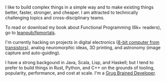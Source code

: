 I like to build complex things in a simple way and to make existing things better, faster, stronger, and cheaper. I am attracted to technically challenging topics and cross-disciplinary teams.

To read or download my book about Functional Programming (6k+ readers), go to [leanpub/fpmortals](https://leanpub.com/fpmortals).

I'm currently hacking on projects in digital electronics ([8-bit computer from transistors](https://www.youtube.com/playlist?list=PLowKtXNTBypGqImE405J2565dvjafglHU)), analog neuromorphic ideas, 3D printing, and astronomy (image capture and auto-guiding).

I have a strong backgound in Java, Scala, Lisp, and Haskell; but I tend to prefer to build things in Rust, Python, and C++ on the grounds of tooling, popularity, performance, and cost at scale. I'm a [Grug Brained Developer](https://grugbrain.dev/).
